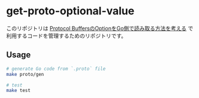 # get-proto-optional-value
このリポジトリは [Protocol BuffersのOptionをGo側で読み取る方法を考える](https://qiita.com/task4233/items/4be1ae3ca41417208a41) で利用するコードを管理するためのリポジトリです。

## Usage
```bash
# generate Go code from `.proto` file
make proto/gen

# test
make test
```
